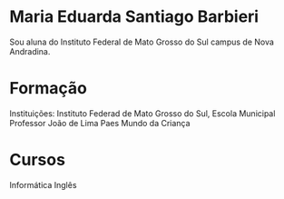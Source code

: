# Maria Eduarda Santiago Barbieri

Sou aluna do Instituto Federal de Mato Grosso do Sul campus de Nova Andradina.

# Formação

Instituições: Instituto Federad de Mato Grosso do Sul,
              Escola Municipal Professor João de Lima Paes
              Mundo da Criança

# Cursos

Informática
Inglês

